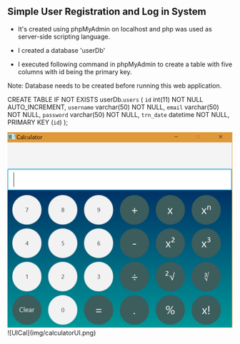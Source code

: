 ## Simple User Registration and Log in System

* It's created using phpMyAdmin on localhost and php was used as server-side scripting language.

* I created a database 'userDb'
* I executed following command in phpMyAdmin to create a table with five columns with id being the primary key.

Note: Database needs to be created before running this web application.

CREATE TABLE IF NOT EXISTS userDb.`users` (
 `id` int(11) NOT NULL AUTO_INCREMENT,
 `username` varchar(50) NOT NULL,
 `email` varchar(50) NOT NULL,
 `password` varchar(50) NOT NULL,
 `trn_date` datetime NOT NULL,
 PRIMARY KEY (`id`)
 );

<img src="img/calculatorUI.png">
 ![UICal](img/calculatorUI.png)
